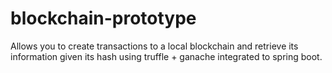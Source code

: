 # blockchain-prototype
Allows you to create transactions to a local blockchain and retrieve its information given its hash using truffle + ganache integrated to spring boot. 
